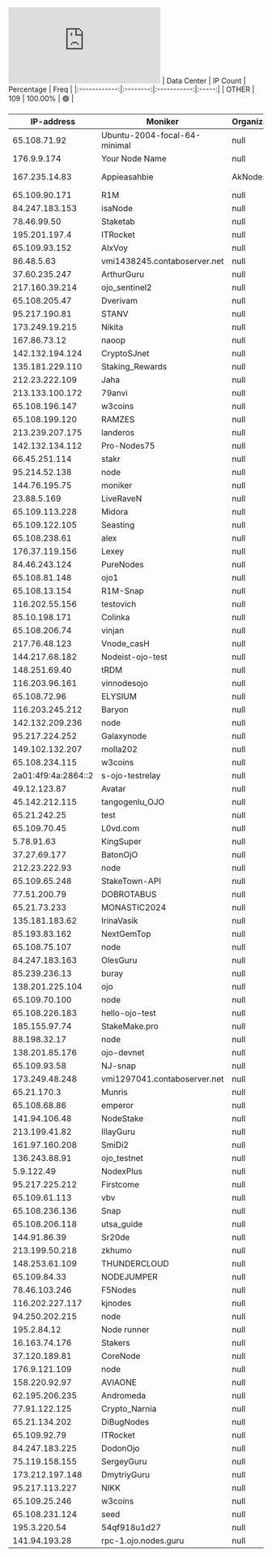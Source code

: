 ![Diagramm](https://github.com/obajay/StateSync-snapshots/blob/main/Projects/Ojo/1/README.md)
| Data Center | IP Count | Percentage | Freq |
|:------------:|:--------:|:-----------:|:-----:|
| OTHER | 109 | 100.00% | 🟢 |

<!-- START_TABLE -->
| IP-address | Moniker | Organization | Country | City |
|-------------|---------|---------------|---------|------|
| 65.108.71.92 | Ubuntu-2004-focal-64-minimal | null | 🏴‍☠️ null | null |
| 176.9.9.174 | Your Node Name | null | 🏴‍☠️ null | null |
| 167.235.14.83 | Appieasahbie | AkNodes | null | 🏴‍☠️ null | null |
| 65.109.90.171 | R1M | null | 🏴‍☠️ null | null |
| 84.247.183.153 | isaNode | null | 🏴‍☠️ null | null |
| 78.46.99.50 | Staketab | null | 🏴‍☠️ null | null |
| 195.201.197.4 | ITRocket | null | 🏴‍☠️ null | null |
| 65.109.93.152 | AlxVoy | null | 🏴‍☠️ null | null |
| 86.48.5.63 | vmi1438245.contaboserver.net | null | 🏴‍☠️ null | null |
| 37.60.235.247 | ArthurGuru | null | 🏴‍☠️ null | null |
| 217.160.39.214 | ojo_sentinel2 | null | 🏴‍☠️ null | null |
| 65.108.205.47 | Dverivam | null | 🏴‍☠️ null | null |
| 95.217.190.81 | STANV | null | 🏴‍☠️ null | null |
| 173.249.19.215 | Nikita | null | 🏴‍☠️ null | null |
| 167.86.73.12 | naoop | null | 🏴‍☠️ null | null |
| 142.132.194.124 | CryptoSJnet | null | 🏴‍☠️ null | null |
| 135.181.229.110 | Staking_Rewards | null | 🏴‍☠️ null | null |
| 212.23.222.109 | Jaha | null | 🏴‍☠️ null | null |
| 213.133.100.172 | 79anvi | null | 🏴‍☠️ null | null |
| 65.108.196.147 | w3coins | null | 🏴‍☠️ null | null |
| 65.108.199.120 | RAMZES | null | 🏴‍☠️ null | null |
| 213.239.207.175 | landeros | null | 🏴‍☠️ null | null |
| 142.132.134.112 | Pro-Nodes75 | null | 🏴‍☠️ null | null |
| 66.45.251.114 | stakr | null | 🏴‍☠️ null | null |
| 95.214.52.138 | node | null | 🏴‍☠️ null | null |
| 144.76.195.75 | moniker | null | 🏴‍☠️ null | null |
| 23.88.5.169 | LiveRaveN | null | 🏴‍☠️ null | null |
| 65.109.113.228 | Midora | null | 🏴‍☠️ null | null |
| 65.109.122.105 | Seasting | null | 🏴‍☠️ null | null |
| 65.108.238.61 | alex | null | 🏴‍☠️ null | null |
| 176.37.119.156 | Lexey | null | 🏴‍☠️ null | null |
| 84.46.243.124 | PureNodes | null | 🏴‍☠️ null | null |
| 65.108.81.148 | ojo1 | null | 🏴‍☠️ null | null |
| 65.108.13.154 | R1M-Snap | null | 🏴‍☠️ null | null |
| 116.202.55.156 | testovich | null | 🏴‍☠️ null | null |
| 85.10.198.171 | Colinka | null | 🏴‍☠️ null | null |
| 65.108.206.74 | vinjan | null | 🏴‍☠️ null | null |
| 217.76.48.123 | Vnode_casH | null | 🏴‍☠️ null | null |
| 144.217.68.182 | Nodeist-ojo-test | null | 🏴‍☠️ null | null |
| 148.251.69.40 | tRDM | null | 🏴‍☠️ null | null |
| 116.203.96.161 | vinnodesojo | null | 🏴‍☠️ null | null |
| 65.108.72.96 | ELYSIUM | null | 🏴‍☠️ null | null |
| 116.203.245.212 | Baryon | null | 🏴‍☠️ null | null |
| 142.132.209.236 | node | null | 🏴‍☠️ null | null |
| 95.217.224.252 | Galaxynode | null | 🏴‍☠️ null | null |
| 149.102.132.207 | molla202 | null | 🏴‍☠️ null | null |
| 65.108.234.115 | w3coins | null | 🏴‍☠️ null | null |
| 2a01:4f9:4a:2864::2 | s-ojo-testrelay | null | 🏴‍☠️ null | null |
| 49.12.123.87 | Avatar | null | 🏴‍☠️ null | null |
| 45.142.212.115 | tangogenlu_OJO | null | 🏴‍☠️ null | null |
| 65.21.242.25 | test | null | 🏴‍☠️ null | null |
| 65.109.70.45 | L0vd.com | null | 🏴‍☠️ null | null |
| 5.78.91.63 | KingSuper | null | 🏴‍☠️ null | null |
| 37.27.69.177 | BatonOjO | null | 🏴‍☠️ null | null |
| 212.23.222.93 | node | null | 🏴‍☠️ null | null |
| 65.109.65.248 | StakeTown-API | null | 🏴‍☠️ null | null |
| 77.51.200.79 | DOBROTABUS | null | 🏴‍☠️ null | null |
| 65.21.73.233 | MONASTIC2024 | null | 🏴‍☠️ null | null |
| 135.181.183.62 | IrinaVasik | null | 🏴‍☠️ null | null |
| 85.193.83.162 | NextGemTop | null | 🏴‍☠️ null | null |
| 65.108.75.107 | node | null | 🏴‍☠️ null | null |
| 84.247.183.163 | OlesGuru | null | 🏴‍☠️ null | null |
| 85.239.236.13 | buray | null | 🏴‍☠️ null | null |
| 138.201.225.104 | ojo | null | 🏴‍☠️ null | null |
| 65.109.70.100 | node | null | 🏴‍☠️ null | null |
| 65.108.226.183 | hello-ojo-test | null | 🏴‍☠️ null | null |
| 185.155.97.74 | StakeMake.pro | null | 🏴‍☠️ null | null |
| 88.198.32.17 | node | null | 🏴‍☠️ null | null |
| 138.201.85.176 | ojo-devnet | null | 🏴‍☠️ null | null |
| 65.109.93.58 | NJ-snap | null | 🏴‍☠️ null | null |
| 173.249.48.248 | vmi1297041.contaboserver.net | null | 🏴‍☠️ null | null |
| 65.21.170.3 | Munris | null | 🏴‍☠️ null | null |
| 65.108.68.86 | emperor | null | 🏴‍☠️ null | null |
| 141.94.106.48 | NodeStake | null | 🏴‍☠️ null | null |
| 213.199.41.82 | IllayGuru | null | 🏴‍☠️ null | null |
| 161.97.160.208 | SmiDi2 | null | 🏴‍☠️ null | null |
| 136.243.88.91 | ojo_testnet | null | 🏴‍☠️ null | null |
| 5.9.122.49 | NodexPlus | null | 🏴‍☠️ null | null |
| 95.217.225.212 | Firstcome | null | 🏴‍☠️ null | null |
| 65.109.61.113 | vbv | null | 🏴‍☠️ null | null |
| 65.108.236.136 | Snap | null | 🏴‍☠️ null | null |
| 65.108.206.118 | utsa_guide | null | 🏴‍☠️ null | null |
| 144.91.86.39 | Sr20de | null | 🏴‍☠️ null | null |
| 213.199.50.218 | zkhumo | null | 🏴‍☠️ null | null |
| 148.253.61.109 | THUNDERCLOUD | null | 🏴‍☠️ null | null |
| 65.109.84.33 | NODEJUMPER | null | 🏴‍☠️ null | null |
| 78.46.103.246 | F5Nodes | null | 🏴‍☠️ null | null |
| 116.202.227.117 | kjnodes | null | 🏴‍☠️ null | null |
| 94.250.202.215 | node | null | 🏴‍☠️ null | null |
| 195.2.84.12 | Node runner | null | 🏴‍☠️ null | null |
| 16.163.74.176 | Stakers | null | 🏴‍☠️ null | null |
| 37.120.189.81 | CoreNode | null | 🏴‍☠️ null | null |
| 176.9.121.109 | node | null | 🏴‍☠️ null | null |
| 158.220.92.97 | AVIAONE | null | 🏴‍☠️ null | null |
| 62.195.206.235 | Andromeda | null | 🏴‍☠️ null | null |
| 77.91.122.125 | Crypto_Narnia | null | 🏴‍☠️ null | null |
| 65.21.134.202 | DiBugNodes | null | 🏴‍☠️ null | null |
| 65.109.92.79 | ITRocket | null | 🏴‍☠️ null | null |
| 84.247.183.225 | DodonOjo | null | 🏴‍☠️ null | null |
| 75.119.158.155 | SergeyGuru | null | 🏴‍☠️ null | null |
| 173.212.197.148 | DmytriyGuru | null | 🏴‍☠️ null | null |
| 95.217.113.227 | NIKK | null | 🏴‍☠️ null | null |
| 65.109.25.246 | w3coins | null | 🏴‍☠️ null | null |
| 65.108.231.124 | seed | null | 🏴‍☠️ null | null |
| 195.3.220.54 | 54qf918u1d27 | null | 🏴‍☠️ null | null |
| 141.94.193.28 | rpc-1.ojo.nodes.guru | null | 🏴‍☠️ null | null |

<!-- END_TABLE -->